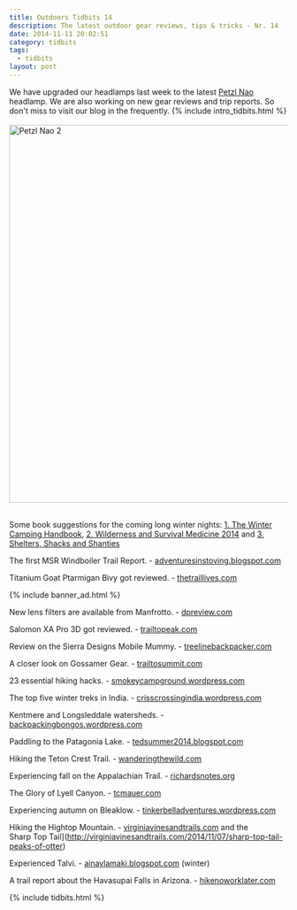 ```yaml
---
title: Outdoors Tidbits 14
description: The latest outdoor gear reviews, tips & tricks - Nr. 14
date: 2014-11-11 20:02:51
category: tidbits
tags:
  - tidbits
layout: post
---
```

We have upgraded our headlamps last week to the latest [Petzl Nao](http://bit.ly/1ztgxkb) headlamp. We are also working on new gear reviews and trip reports. So don't miss to visit our blog in the frequently. {% include intro_tidbits.html %} <br><br>
<a href="https://www.flickr.com/photos/90204224@N07/15581097668"><img src="https://c1.staticflickr.com/9/8270/15581097668_e4633233a6_b.jpg" width="1024" height="683" alt="Petzl Nao 2"></a><!--more--><br><br>

Some book suggestions for the coming long winter nights: [1. The Winter Camping Handbook](http://amzn.to/10VL2Q5), [2. Wilderness and Survival Medicine 2014](http://amzn.to/1zhA1o7) and [3. Shelters, Shacks and Shanties](http://amzn.to/1xuOnSK)

The first MSR Windboiler Trail Report. - [adventuresinstoving.blogspot.com](http://adventuresinstoving.blogspot.com/2014/11/the-msr-windboiler-trail-report-1.html)

Titanium Goat Ptarmigan Bivy got reviewed. - [thetraillives.com](http://thetraillives.com/2014/11/07/gear-review-titanium-goat-ptarmigan-bivy)

{% include banner_ad.html %}


New lens filters are available from Manfrotto. - [dpreview.com](http://www.dpreview.com/articles/4317887124/manfrotto-introduces-new-lens-filter-lineup)

Salomon XA Pro 3D got reviewed. - [trailtopeak.com](http://trailtopeak.com/2014/11/05/gear-review-salomon-xa-pro-3d-mileage-update-wear-report)

Review on the Sierra Designs Mobile Mummy. - [treelinebackpacker.com](http://treelinebackpacker.com/2014/11/09/sierra-designs-mobile-mummy-review)

A closer look on Gossamer Gear. - [trailtosummit.com](http://trailtosummit.com/a-closer-look-gossamer-gear/)

23 essential hiking hacks. - [smokeycampground.wordpress.com](http://smokeycampground.wordpress.com/2014/11/07/23-simple-and-essential-hiking-hacks)

The top five winter treks in India. - [crisscrossingindia.wordpress.com](http://crisscrossingindia.wordpress.com/2014/11/09/top-5-winter-treks-in-india)

Kentmere and Longsleddale watersheds. - [backpackingbongos.wordpress.com](http://backpackingbongos.wordpress.com/2014/11/09/backpacking-the-kentmere-and-longsleddale-watersheds/)

Paddling to the Patagonia Lake. - [tedsummer2014.blogspot.com](http://tedsummer2014.blogspot.com/2014/10/paddling-patagonia-lake.html)

Hiking the Teton Crest Trail. - [wanderingthewild.com](http://wanderingthewild.com/2014/11/08/teton-crest-trail-day-1)

Experiencing fall on the Appalachian Trail. - [richardsnotes.org](http://richardsnotes.org/2014/11/08/fall-on-the-appalachian-trail)

The Glory of Lyell Canyon. - [tcmauer.com](http://tcmauer.com/2014/08/09/the-glory-of-lyell-canyon)

Experiencing autumn on Bleaklow. - [tinkerbelladventures.wordpress.com](http://tinkerbelladventures.wordpress.com/2014/11/07/autumn-on-bleaklow)

Hiking the Hightop Mountain. - [virginiavinesandtrails.com](http://virginiavinesandtrails.com/2014/11/07/hightop-mountain-hike) and the Sharp Top Tail](http://virginiavinesandtrails.com/2014/11/07/sharp-top-tail-peaks-of-otter)

Experienced Talvi. - [ainaylamaki.blogspot.com](http://ainaylamaki.blogspot.com/2014/11/talvi.html) (winter)

A trail report about the Havasupai Falls in Arizona. - [hikenoworklater.com](http://hikenoworklater.com/2014/11/08/trail-report-havasupai-falls-arizona)

{% include tidbits.html %}
